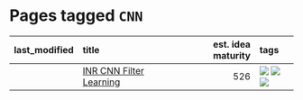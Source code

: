 # Pages tagged `CNN`

|last_modified|title|est. idea maturity|tags
|:---|:---|---:|:---|
||[INR CNN Filter Learning](../INR_CNN_filter_learning.md)|526|[![](https://img.shields.io/badge/tag-CNN-d5ffe)](../tags/CNN.md) [![](https://img.shields.io/badge/tag-INR-a68128)](../tags/INR.md) [![](https://img.shields.io/badge/tag-experimental-c02c21)](../tags/experimental.md)|